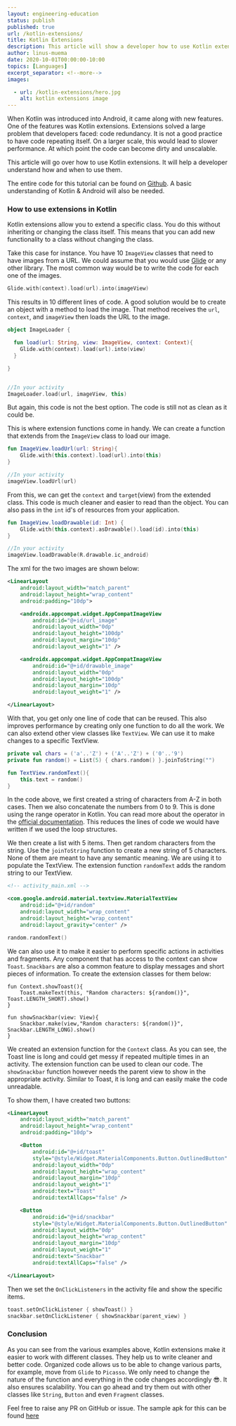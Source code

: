 ```yaml
---
layout: engineering-education
status: publish
published: true
url: /kotlin-extensions/
title: Kotlin Extensions
description: This article will show a developer how to use Kotlin extensions, understanding when and how to use them.
author: linus-muema
date: 2020-10-01T00:00:00-10:00
topics: [Languages]
excerpt_separator: <!--more-->
images:

  - url: /kotlin-extensions/hero.jpg
    alt: kotlin extensions image
---
```

When Kotlin was introduced into Android, it came along with new features. One of the features was Kotlin extensions. Extensions solved a large problem that developers faced: code redundancy. It is not a good practice to have code repeating itself. On a larger scale, this would lead to slower performance. At which point the code can become dirty and unscalable.
<!--more-->

This article will go over how to use Kotlin extensions. It will help a developer understand how and when to use them.

The entire code for this tutorial can be found on [Github](https://github.com/LinusMuema/kotlin/tree/extensions). A basic understanding of Kotlin & Android will also be needed.

### How to use extensions in Kotlin
Kotlin extensions allow you to extend a specific class. You do this without inheriting or changing the class itself. This means that you can add new functionality to a class without changing the class.

Take this case for instance. You have 10 `ImageView` classes that need to have images from a URL. We could assume that you would use [Glide](https://bumptech.github.io/glide/) or any other library. The most common way would be to write the code for each one of the images.

```Kotlin
Glide.with(context).load(url).into(imageView)
```

This results in 10 different lines of code. A good solution would be to create an object with a method to load the image. That method receives the `url`, `context`, and `imageView` then loads the URL to the image.

 ```Kotlin
 object ImageLoader {

   fun load(url: String, view: ImageView, context: Context){
     Glide.with(context).load(url).into(view)
   }

 }


//In your activity
 ImageLoader.load(url, imageView, this)
 ```

But again, this code is not the best option. The code is still not as clean as it could be.

This is where extension functions come in handy. We can create a function that extends from the `ImageView` class to load our image.

```Kotlin
fun ImageView.loadUrl(url: String){
    Glide.with(this.context).load(url).into(this)
}

//In your activity
imageView.loadUrl(url)

```

From this, we can get the `context` and `target`(view) from the extended class. This code is much cleaner and easier to read than the object. You can also pass in the `int` id's of resources from your application.

```Kotlin
fun ImageView.loadDrawable(id: Int) {
    Glide.with(this.context).asDrawable().load(id).into(this)
}

//In your activity
imageView.loadDrawable(R.drawable.ic_android)
```

The xml for the two images are shown below:

```xml
<LinearLayout
    android:layout_width="match_parent"
    android:layout_height="wrap_content"
    android:padding="10dp">

    <androidx.appcompat.widget.AppCompatImageView
        android:id="@+id/url_image"
        android:layout_width="0dp"
        android:layout_height="100dp"
        android:layout_margin="10dp"
        android:layout_weight="1" />

    <androidx.appcompat.widget.AppCompatImageView
        android:id="@+id/drawable_image"
        android:layout_width="0dp"
        android:layout_height="100dp"
        android:layout_margin="10dp"
        android:layout_weight="1" />

</LinearLayout>
```

With that, you get only one line of code that can be reused. This also improves performance by creating only one function to do all the work. We can also extend other view classes like `TextView`. We can use it to make changes to a specific TextView.

```Kotlin
private val chars = ('a'..'Z') + ('A'..'Z') + ('0'..'9')
private fun random() = List(5) { chars.random() }.joinToString("")

fun TextView.randomText(){
    this.text = random()
}
```

In the code above, we first created a string of characters from A-Z in both cases. Then we also concatenate the numbers from 0 to 9. This is done using the range operator in Kotlin. You can read more about the operator in the [official documentation](https://kotlinlang.org/docs/reference/ranges.html). This reduces the lines of code we would have written if we used the loop structures.

We then create a list with 5 items. Then get random characters from the string. Use the `joinToString` function to create a new string of 5 characters. None of them are meant to have any semantic meaning. We are using it to populate the TextView. The extension function `randomText` adds the random string to our TextView.

```xml
<!-- activity_main.xml -->

<com.google.android.material.textview.MaterialTextView
    android:id="@+id/random"
    android:layout_width="wrap_content"
    android:layout_height="wrap_content"
    android:layout_gravity="center" />
```

```kotlin
random.randomText()
```

We can also use it to make it easier to perform specific actions in activities and fragments. Any component that has access to the context can show `Toast`. `Snackbars` are also a common feature to display messages and short pieces of information. To create the extension classes for them below:

```kotlinlang
fun Context.showToast(){
    Toast.makeText(this, "Random characters: ${random()}", Toast.LENGTH_SHORT).show()
}

fun showSnackbar(view: View){
    Snackbar.make(view,"Random characters: ${random()}", Snackbar.LENGTH_LONG).show()
}
```

We created an extension function for the `Context` class. As you can see, the Toast line is long and could get messy if repeated multiple times in an activity. The extension function can be used to clean our code. The `showSnackbar` function however needs the parent view to show in the appropriate activity. Similar to Toast, it is long and can easily make the code unreadable.

To show them, I have created two buttons:

```xml
<LinearLayout
    android:layout_width="match_parent"
    android:layout_height="wrap_content"
    android:padding="10dp">

    <Button
        android:id="@+id/toast"
        style="@style/Widget.MaterialComponents.Button.OutlinedButton"
        android:layout_width="0dp"
        android:layout_height="wrap_content"
        android:layout_margin="10dp"
        android:layout_weight="1"
        android:text="Toast"
        android:textAllCaps="false" />

    <Button
        android:id="@+id/snackbar"
        style="@style/Widget.MaterialComponents.Button.OutlinedButton"
        android:layout_width="0dp"
        android:layout_height="wrap_content"
        android:layout_margin="10dp"
        android:layout_weight="1"
        android:text="Snackbar"
        android:textAllCaps="false" />

</LinearLayout>
```

Then we set the `OnClickListeners` in the activity file and show the specific items.

```kotlin
toast.setOnClickListener { showToast() }
snackbar.setOnClickListener { showSnackbar(parent_view) }
```

### Conclusion
As you can see from the various examples above, Kotlin extensions make it easier to work with different classes. They help us to write cleaner and better code. Organized code allows us to be able to change various parts, for example, move from `Glide` to `Picasso`. We only need to change the nature of the function and everything in the code changes accordingly 😎.  It also ensures scalability. You can go ahead and try them out with other classes like `String`, `Button` and even `Fragment` classes.

Feel free to raise any PR on GitHub or issue. The sample apk for this can be found [here](https://drive.google.com/file/d/1kyY_hm-SSqrYbIqEWJlccRVBobIw_5dv/view?usp=sharing)
